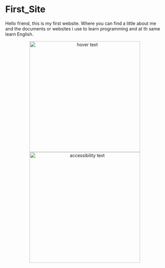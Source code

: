 # First_Site

Hello friend, this is my first website. 
Where you can find a little about me and the documents or websites i use to learn programming and at th same learn English.


<p align="center">
  <img src="" width="350" title="hover text">
  <img src="" width="350" alt="accessibility text">
</p> 
